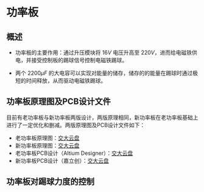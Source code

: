 # 功率板

## 概述

- 功率板的主要作用：通过升压模块将 $16V$ 电压升高至 $220V$，进而给电磁铁供电，并接受控制板的踢球信号控制电磁铁踢球。
  
- 两个 $2200 \mu F$ 的大电容可以实现对能量的储存，储存的的能量在踢球时通过极短的时间释放，从而驱动电磁铁踢球。
  
## 功率板原理图及PCB设计文件

目前有老功率板与新功率板两版设计，两版原理相同，新功率板在老功率板基础上进行了一定优化和删减。两版原理图及PCB设计文件如下：

- 老功率板原理图：[交大云盘](https://jbox.sjtu.edu.cn/l/y1gkPk)
- 新功率板原理图：[交大云盘](https://jbox.sjtu.edu.cn/l/r1TiNZ)
- 老功率板PCB设计（Altium Designer）：[交大云盘](https://jbox.sjtu.edu.cn/l/D1rCPL)
- 新功率板PCB设计（嘉立创）：[交大云盘](https://jbox.sjtu.edu.cn/l/51VMpd)
  
## 功率板对踢球力度的控制